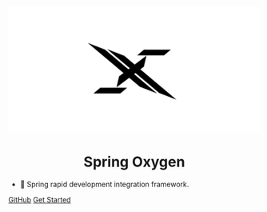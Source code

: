 ![logo](assets/images/oxygen-logo.png)

<h1 align="center" style="font-weight: bold">
    Spring Oxygen
</h1>

- 🦄 Spring rapid development integration framework.

<div class="buttons">
  <a href="https://github.com/isxcode/spring-oxygen/" target="_blank"><span>GitHub</span></a>
  <a href="#/README"><span>Get Started</span></a>
</div>
